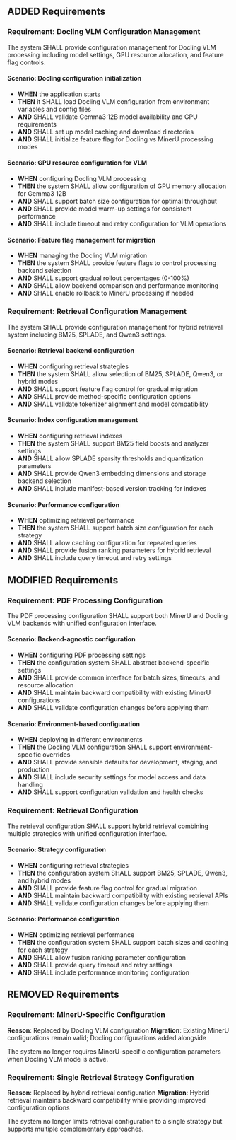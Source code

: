 ## ADDED Requirements

### Requirement: Docling VLM Configuration Management
The system SHALL provide configuration management for Docling VLM processing including model settings, GPU resource allocation, and feature flag controls.

#### Scenario: Docling configuration initialization
- **WHEN** the application starts
- **THEN** it SHALL load Docling VLM configuration from environment variables and config files
- **AND** SHALL validate Gemma3 12B model availability and GPU requirements
- **AND** SHALL set up model caching and download directories
- **AND** SHALL initialize feature flag for Docling vs MinerU processing modes

#### Scenario: GPU resource configuration for VLM
- **WHEN** configuring Docling VLM processing
- **THEN** the system SHALL allow configuration of GPU memory allocation for Gemma3 12B
- **AND** SHALL support batch size configuration for optimal throughput
- **AND** SHALL provide model warm-up settings for consistent performance
- **AND** SHALL include timeout and retry configuration for VLM operations

#### Scenario: Feature flag management for migration
- **WHEN** managing the Docling VLM migration
- **THEN** the system SHALL provide feature flags to control processing backend selection
- **AND** SHALL support gradual rollout percentages (0-100%)
- **AND** SHALL allow backend comparison and performance monitoring
- **AND** SHALL enable rollback to MinerU processing if needed

### Requirement: Retrieval Configuration Management
The system SHALL provide configuration management for hybrid retrieval system including BM25, SPLADE, and Qwen3 settings.

#### Scenario: Retrieval backend configuration
- **WHEN** configuring retrieval strategies
- **THEN** the system SHALL allow selection of BM25, SPLADE, Qwen3, or hybrid modes
- **AND** SHALL support feature flag control for gradual migration
- **AND** SHALL provide method-specific configuration options
- **AND** SHALL validate tokenizer alignment and model compatibility

#### Scenario: Index configuration management
- **WHEN** configuring retrieval indexes
- **THEN** the system SHALL support BM25 field boosts and analyzer settings
- **AND** SHALL allow SPLADE sparsity thresholds and quantization parameters
- **AND** SHALL provide Qwen3 embedding dimensions and storage backend selection
- **AND** SHALL include manifest-based version tracking for indexes

#### Scenario: Performance configuration
- **WHEN** optimizing retrieval performance
- **THEN** the system SHALL support batch size configuration for each strategy
- **AND** SHALL allow caching configuration for repeated queries
- **AND** SHALL provide fusion ranking parameters for hybrid retrieval
- **AND** SHALL include query timeout and retry settings

## MODIFIED Requirements

### Requirement: PDF Processing Configuration
The PDF processing configuration SHALL support both MinerU and Docling VLM backends with unified configuration interface.

#### Scenario: Backend-agnostic configuration
- **WHEN** configuring PDF processing settings
- **THEN** the configuration system SHALL abstract backend-specific settings
- **AND** SHALL provide common interface for batch sizes, timeouts, and resource allocation
- **AND** SHALL maintain backward compatibility with existing MinerU configurations
- **AND** SHALL validate configuration changes before applying them

#### Scenario: Environment-based configuration
- **WHEN** deploying in different environments
- **THEN** the Docling VLM configuration SHALL support environment-specific overrides
- **AND** SHALL provide sensible defaults for development, staging, and production
- **AND** SHALL include security settings for model access and data handling
- **AND** SHALL support configuration validation and health checks

### Requirement: Retrieval Configuration
The retrieval configuration SHALL support hybrid retrieval combining multiple strategies with unified configuration interface.

#### Scenario: Strategy configuration
- **WHEN** configuring retrieval strategies
- **THEN** the configuration system SHALL support BM25, SPLADE, Qwen3, and hybrid modes
- **AND** SHALL provide feature flag control for gradual migration
- **AND** SHALL maintain backward compatibility with existing retrieval APIs
- **AND** SHALL validate configuration changes before applying them

#### Scenario: Performance configuration
- **WHEN** optimizing retrieval performance
- **THEN** the configuration system SHALL support batch sizes and caching for each strategy
- **AND** SHALL allow fusion ranking parameter configuration
- **AND** SHALL provide query timeout and retry settings
- **AND** SHALL include performance monitoring configuration

## REMOVED Requirements

### Requirement: MinerU-Specific Configuration
**Reason**: Replaced by Docling VLM configuration
**Migration**: Existing MinerU configurations remain valid; Docling configurations added alongside

The system no longer requires MinerU-specific configuration parameters when Docling VLM mode is active.

### Requirement: Single Retrieval Strategy Configuration
**Reason**: Replaced by hybrid retrieval configuration
**Migration**: Hybrid retrieval maintains backward compatibility while providing improved configuration options

The system no longer limits retrieval configuration to a single strategy but supports multiple complementary approaches.
